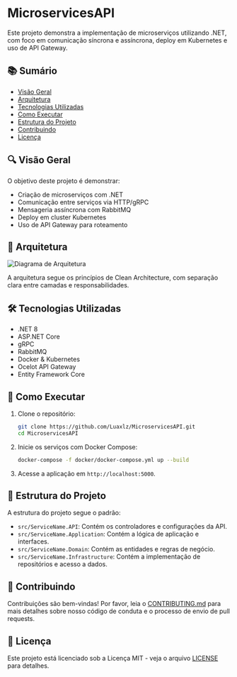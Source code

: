 # MicroservicesAPI

Este projeto demonstra a implementação de microserviços utilizando .NET, com foco em comunicação síncrona e assíncrona, deploy em Kubernetes e uso de API Gateway.

## 📚 Sumário

- [Visão Geral](#visão-geral)
- [Arquitetura](#arquitetura)
- [Tecnologias Utilizadas](#tecnologias-utilizadas)
- [Como Executar](#como-executar)
- [Estrutura do Projeto](#estrutura-do-projeto)
- [Contribuindo](#contribuindo)
- [Licença](#licença)

## 🔍 Visão Geral

O objetivo deste projeto é demonstrar:

- Criação de microserviços com .NET
- Comunicação entre serviços via HTTP/gRPC
- Mensageria assíncrona com RabbitMQ
- Deploy em cluster Kubernetes
- Uso de API Gateway para roteamento

## 🧱 Arquitetura

![Diagrama de Arquitetura](docs/architecture-diagram.png)

A arquitetura segue os princípios de Clean Architecture, com separação clara entre camadas e responsabilidades.

## 🛠️ Tecnologias Utilizadas

- .NET 8
- ASP.NET Core
- gRPC
- RabbitMQ
- Docker & Kubernetes
- Ocelot API Gateway
- Entity Framework Core

## 🚀 Como Executar

1. Clone o repositório:

   ```bash
   git clone https://github.com/Luaxlz/MicroservicesAPI.git
   cd MicroservicesAPI
   ```

2. Inicie os serviços com Docker Compose:

   ```bash
   docker-compose -f docker/docker-compose.yml up --build
   ```

3. Acesse a aplicação em `http://localhost:5000`.

## 📁 Estrutura do Projeto

A estrutura do projeto segue o padrão:

- `src/ServiceName.API`: Contém os controladores e configurações da API.
- `src/ServiceName.Application`: Contém a lógica de aplicação e interfaces.
- `src/ServiceName.Domain`: Contém as entidades e regras de negócio.
- `src/ServiceName.Infrastructure`: Contém a implementação de repositórios e acesso a dados.

## 🤝 Contribuindo

Contribuições são bem-vindas! Por favor, leia o [CONTRIBUTING.md](CONTRIBUTING.md) para mais detalhes sobre nosso código de conduta e o processo de envio de pull requests.

## 📄 Licença

Este projeto está licenciado sob a Licença MIT - veja o arquivo [LICENSE](LICENSE) para detalhes.
